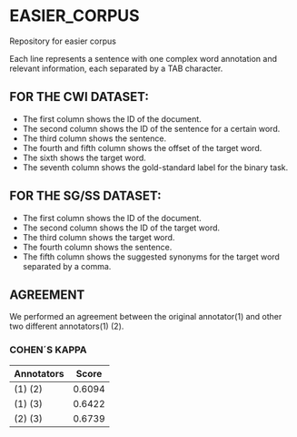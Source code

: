 # EASIER_CORPUS
Repository for easier corpus

Each line represents a sentence with one complex word annotation and relevant information, each separated by a TAB character.

## FOR THE CWI DATASET:
  * The first column shows the ID of the document.
  * The second column shows the ID of the sentence for a certain word.
  * The third column shows the sentence.
  * The fourth and fifth column shows the offset of the target word.
  * The sixth shows the target word.
  * The seventh column shows the gold-standard label for the binary task.
  
## FOR THE SG/SS DATASET:
  * The first column shows the ID of the document.
  * The second column shows the ID of the target word.
  * The third column shows the target word.
  * The fourth column shows the sentence.
  * The fifth column shows the suggested synonyms for the target word separated by a comma.
  



## AGREEMENT
We performed an agreement between the original annotator(1) and other two different annotators(1) (2).
### COHEN´S KAPPA
| Annotators | Score |
| --- | --- |
| (1) (2) | 0.6094 |
| (1) (3) | 0.6422 |
| (2) (3) | 0.6739 |
